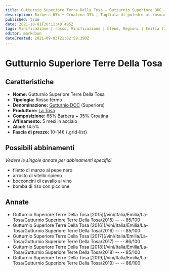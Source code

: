 ```yaml
---
title: Gutturnio Superiore Terre Della Tosa – Gutturnio Superiore DOC – La Tosa – Emilia (IT) – 10-14€ – 3★
description: Barbera 65% + Croatina 35% | Tagliata di puledro al rosmarino
published: true
date: 2021-10-01T20:11:48.495Z
tags: Vinificazione | rosso, Vinificazione | blend, Regioni | Emilia (IT), Vinificazione | fermo, Valutazioni | 3 stelle, Vitigni | Barbera, Vitigni | Croatina, Alimento | cavallo, Alimento-dettagli | tagliata, Aromatizzazione | al rosmarino, Prezzi | 10-14€
editor: markdown
dateCreated: 2021-09-03T21:02:59.390Z
---
```


# Gutturnio Superiore Terre Della Tosa

## Caratteristiche
- **Nome:** Gutturnio Superiore Terre Della Tosa
- **Tipologia:** Rosso fermo
- **Denominazione:** [Gutturnio DOC](/denominazioni/Italia/Emilia/DOC-Gutturnio) (Superiore)
- **Produttore:** [La Tosa](/produttori/Italia/Emilia/La-Tosa) 
- **Composizione:** 65% [Barbera](/vitigni/Italia/bacca-nera/barbera) + 35% [Croatina](/vitigni/Italia/bacca-nera/croatina)
- **Affinamento:** 5 mesi in acciaio
- **Alcol:** 14.5%
- **Fascia di prezzo:** 10-14€
{.grid-list}



## Possibili abbinamenti
*Vedere le singole annate per abbinamenti specifici*

- filetto di manzo al pepe nero
- arrosto di vitello ripieno
- bocconcini di cavallo al vino
- bomba di riso con piccione

## Annate
- Gutturnio Superiore Terre Della Tosa [2015](/vini/Italia/Emilia/La-Tosa/Gutturnio Superiore Terre Della Tosa/2015) -- <span class="star-3"></span> -- 85/100
- Gutturnio Superiore Terre Della Tosa [2016](/vini/Italia/Emilia/La-Tosa/Gutturnio Superiore Terre Della Tosa/2016) -- <span class="star-3"></span> -- 85/100
- Gutturnio Superiore Terre Della Tosa [2017](/vini/Italia/Emilia/La-Tosa/Gutturnio Superiore Terre Della Tosa/2017) -- <span class="star-3"></span> -- 86/100
- Gutturnio Superiore Terre Della Tosa [2018](/vini/Italia/Emilia/La-Tosa/Gutturnio Superiore Terre Della Tosa/2018) -- <span class="star-3"></span> -- 85/100
- Gutturnio Superiore Terre Della Tosa [2019](/vini/Italia/Emilia/La-Tosa/Gutturnio Superiore Terre Della Tosa/2019) -- <span class="star-3"></span> -- 86/100

